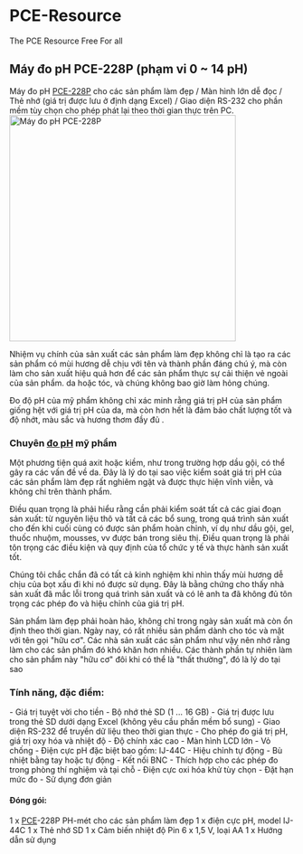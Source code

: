 # PCE-Resource
The PCE Resource Free For all
<h2 class="main-title main-heading">Máy đo pH PCE-228P (phạm vi 0 ~ 14 pH)</h2>
Máy đo pH <a href="https://tktech.vn/may-do-ph-pce-228p-cho-my-pham/">PCE-228P</a> cho các sản phẩm làm đẹp / Màn hình lớn dễ đọc / Thẻ nhớ (giá trị được lưu ở định dạng Excel) / Giao diện RS-232 cho phần mềm tùy chọn cho phép phát lại theo thời gian thực trên PC.

<img class="aligncenter size-medium wp-image-15260" src="https://tktech.vn/wp-content/uploads/2019/03/PCE-228P-400x400.jpg" alt="Máy đo pH PCE-228P" width="400" height="400" />

Nhiệm vụ chính của sản xuất các sản phẩm làm đẹp không chỉ là tạo ra các sản phẩm có mùi hương dễ chịu với tên và thành phần đáng chú ý, mà còn làm cho sản xuất hiệu quả hơn để các sản phẩm thực sự cải thiện vẻ ngoài của sản phẩm. da hoặc tóc, và chúng không bao giờ làm hỏng chúng.

Đo độ pH của mỹ phẩm không chỉ xác minh rằng giá trị pH của sản phẩm giống hệt với giá trị pH của da, mà còn hơn hết là đảm bảo chất lượng tốt và độ nhớt, màu sắc và hương thơm đầy đủ .
<h3>Chuyên <a href="https://tktech.vn/may-do-ph/">đo pH</a> mỹ phẩm</h3>
Một phương tiện quá axit hoặc kiềm, như trong trường hợp dầu gội, có thể gây ra các vấn đề về da. Đây là lý do tại sao việc kiểm soát giá trị pH của các sản phẩm làm đẹp rất nghiêm ngặt và được thực hiện vĩnh viễn, và không chỉ trên thành phẩm.

Điều quan trọng là phải hiểu rằng cần phải kiểm soát tất cả các giai đoạn sản xuất: từ nguyên liệu thô và tất cả các bổ sung, trong quá trình sản xuất cho đến khi cuối cùng có được sản phẩm hoàn chỉnh, ví dụ như dầu gội, gel, thuốc nhuộm, mousses, vv được bán trong siêu thị. Điều quan trọng là phải tôn trọng các điều kiện và quy định của tổ chức y tế và thực hành sản xuất tốt.

Chúng tôi chắc chắn đã có tất cả kinh nghiệm khi nhìn thấy mùi hương dễ chịu của bọt xấu đi khi nó được sử dụng. Đây là bằng chứng cho thấy nhà sản xuất đã mắc lỗi trong quá trình sản xuất và có lẽ anh ta đã không đủ tôn trọng các phép đo và hiệu chỉnh của giá trị pH.

Sản phẩm làm đẹp phải hoàn hảo, không chỉ trong ngày sản xuất mà còn ổn định theo thời gian. Ngày nay, có rất nhiều sản phẩm dành cho tóc và mặt với tên gọi "hữu cơ". Các nhà sản xuất các sản phẩm như vậy nên nhớ rằng làm cho các sản phẩm đó khó khăn hơn nhiều. Các thành phần tự nhiên làm cho sản phẩm này "hữu cơ" đôi khi có thể là "thất thường", đó là lý do tại sao
<h3>Tính năng, đặc điểm:</h3>
- Giá trị tuyệt vời cho tiền
- Bộ nhớ thẻ SD (1 ... 16 GB)
- Giá trị được lưu trong thẻ SD dưới dạng Excel (không yêu cầu phần mềm bổ sung)
- Giao diện RS-232 để truyền dữ liệu theo thời gian thực
- Cho phép đo giá trị pH, giá trị oxy hóa và nhiệt độ
- Độ chính xác cao
- Màn hình LCD lớn
- Vỏ chống
- Điện cực pH đặc biệt bao gồm: IJ-44C
- Hiệu chỉnh tự động
- Bù nhiệt bằng tay hoặc tự động - Kết nối BNC
- Thích hợp cho các phép đo trong phòng thí nghiệm và tại chỗ
- Điện cực oxi hóa khử tùy chọn
- Đặt hạn mức đo
- Sử dụng đơn giản
<h4>Đóng gói:</h4>
1 x <a href="https://tktech.vn/nha-san-xuat/pce/">PCE</a>-228P PH-mét cho các sản phẩm làm đẹp
1 x điện cực pH, model IJ-44C
1 x Thẻ nhớ SD
1 x Cảm biến nhiệt độ
Pin 6 x 1,5 V, loại AA
1 x Hướng dẫn sử dụng
